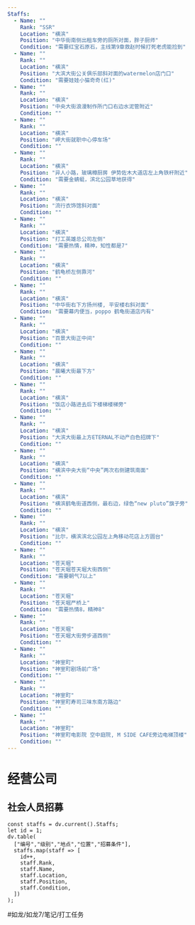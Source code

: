 ```yaml
---
Staffs:
  - Name: ""
    Rank: "SSR"
    Location: "横滨"
    Position: "中华街南侧出租车旁的厕所对面，胖子厨师"
    Condition: "需要红宝石原石，主线第9章救赵时候打死老虎能捡到"
  - Name: ""
    Rank: ""
    Location: "横滨"
    Position: "大滨大街公关俱乐部斜对面的watermelon店门口"
    Condition: "需要娃娃小猫奇奇(红)"
  - Name: ""
    Rank: ""
    Location: "横滨"
    Position: "中央大街浪漫制作所门口右边水泥管附近"
    Condition: ""
  - Name: ""
    Rank: ""
    Location: "横滨"
    Position: "岬大街就职中心停车场"
    Condition: ""
  - Name: ""
    Rank: ""
    Location: "横滨"
    Position: "异人小路，玻璃樽厨房 伊势佐木大道店左上角铁杆附近"
    Condition: "需要金蜻蜓，滨北公园草地获得"
  - Name: ""
    Rank: ""
    Location: "横滨"
    Position: "流行衣饰馆斜对面"
    Condition: ""
  - Name: ""
    Rank: ""
    Location: "横滨"
    Position: "打工英雄总公司左侧"
    Condition: "需要热情，精神，知性都是7"
  - Name: ""
    Rank: ""
    Location: "横滨"
    Position: "鹤龟桥左侧靠河"
    Condition: ""
  - Name: ""
    Rank: ""
    Location: "横滨"
    Position: "中华街右下方扬州楼, 平安楼右斜对面"
    Condition: "需要幕内便当，poppo 鹤龟街道店内有"
  - Name: ""
    Rank: ""
    Location: "横滨"
    Position: "百景大街正中间"
    Condition: ""
  - Name: ""
    Rank: ""
    Location: "横滨"
    Position: "晨曦大街最下方"
    Condition: ""
  - Name: ""
    Rank: ""
    Location: "横滨"
    Position: "饭店小路进去后下楼梯楼梯旁"
    Condition: ""
  - Name: ""
    Rank: ""
    Location: "横滨"
    Position: "大滨大街最上方ETERNAL不动产白色招牌下"
    Condition: ""
  - Name: ""
    Rank: ""
    Location: "横滨"
    Position: "横滨中央大街“中央”两次右侧建筑南面"
    Condition: ""
  - Name: ""
    Rank: ""
    Location: "横滨"
    Position: "横滨鹤龟街道西侧，最右边，绿色“new pluto”旗子旁"
    Condition: ""
  - Name: ""
    Rank: ""
    Location: "横滨"
    Position: "比尔，横滨滨北公园左上角移动花店上方圆台"
    Condition: ""
  - Name: ""
    Rank: ""
    Location: "苍天堀"
    Position: "苍天堀苍天堀大街西侧"
    Condition: "需要朝气7以上"
  - Name: ""
    Rank: ""
    Location: "苍天堀"
    Position: "苍天堀严桥上"
    Condition: "需要热情8，精神8"
  - Name: ""
    Rank: ""
    Location: "苍天堀"
    Position: "苍天堀大街旁步道西侧"
    Condition: ""
  - Name: ""
    Rank: ""
    Location: "神室町"
    Position: "神室町剧场前广场"
    Condition: ""
  - Name: ""
    Rank: ""
    Location: "神室町"
    Position: "神室町寿司三味东南方路边"
    Condition: ""
  - Name: ""
    Rank: ""
    Location: "神室町"
    Position: "神室町电影院 空中庭院, M SIDE CAFE旁边电梯顶楼"
    Condition: ""
---
```

# 经营公司
## 社会人员招募
```dataviewjs
const staffs = dv.current().Staffs;
let id = 1;
dv.table(
  ["编号","级别","地点","位置","招募条件"],
  staffs.map(staff => [
    id++,
    staff.Rank,
    staff.Name,
    staff.Location,
    staff.Position,
    staff.Condition,
  ])
);
```

#如龙/如龙7/笔记/打工任务 